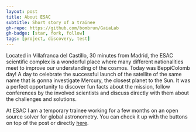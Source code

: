```yaml
---
layout: post
title: About ESAC
subtitle: Short story of a trainee
gh-repo: https://github.com/bombrun/GaiaLab
gh-badge: [star, fork, follow]
tags: [project, discovery, test]
---
```

Located in Villafranca del Castillo, 30 minutes from Madrid, the ESAC scientific complex is a wonderful place where many different nationalities meet to improve our understanding of the cosmos. Today was BeppiColomb day! A day to celebrate the successful launch of the satellite of the same name that is gonna investigate Mercury, the closest planet to the Sun. It was a perfect opportunity to discover fun facts about the mission, follow conferences by the involved scientists and discuss directly with them about the challenges and solutions.

At ESAC I am a temporary trainee working for a few months on an open source solver for global astronometry. You can check it up with the buttons on top of the post or directly [here](https://github.com/bombrun/GaiaLab).
